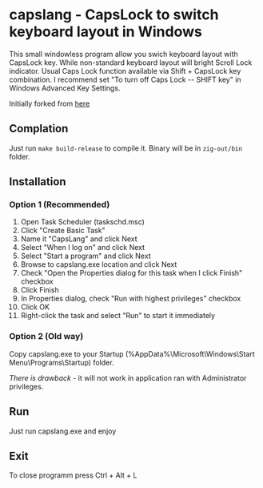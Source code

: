 # capslang - CapsLock to switch keyboard layout in Windows

This small windowless program allow you swich keyboard layout with CapsLock key. While non-standard keyboard layout will bright Scroll Lock indicator. Usual Caps Lock function available via Shift + CapsLock key combination. I recommend set "To turn off Caps Lock -- SHIFT key" in Windows Advanced Key Settings.

Initially forked from [here](http://flydom.ru/capslang)

## Complation

Just run `make build-release` to compile it. Binary will be in `zig-out/bin` folder.

## Installation

### Option 1 (Recommended)

1. Open Task Scheduler (taskschd.msc)
2. Click "Create Basic Task"
3. Name it "CapsLang" and click Next
4. Select "When I log on" and click Next
5. Select "Start a program" and click Next
6. Browse to capslang.exe location and click Next
7. Check "Open the Properties dialog for this task when I click Finish" checkbox
8. Click Finish
9. In Properties dialog, check "Run with highest privileges" checkbox
10. Click OK
11. Right-click the task and select "Run" to start it immediately

### Option 2 (Old way)
Copy capslang.exe to your Startup (%AppData%\Microsoft\Windows\Start Menu\Programs\Startup) folder.

*There is drawback* - it will not work in application ran with Administrator privileges.

## Run
Just run capslang.exe and enjoy

## Exit
To close programm press Ctrl + Alt + L
